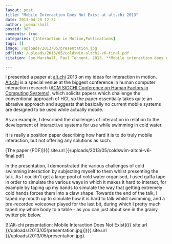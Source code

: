 ```yaml
---
layout: post
title: "Mobile Interaction Does Not Exist at alt.chi 2013"
date: 2013-04-29 12:32
author: joemarshall
postid: 985
comments: true
categories: [Interaction in Motion,Publications]
tags: []
image: /uploads/2013/05/presentation.jpg
pdflink: /uploads/2013/05/coldswim-altchi-v6-final.pdf
citation: Joe Marshall, Paul Tennent, 2013. **Mobile interaction does not exist**. *CHI '13 Extended Abstracts on Human Factors in Computing Systems*, ACM, New York, NY, USA.

---
```

I presented a paper at [alt.chi](http://altchi.org/‎) 2013 on my ideas for interaction in motion. [Alt.chi](http://altchi.org/‎) is a special venue at the biggest conference in human computer interaction research ([ACM SIGCHI Conference on Human Factors in Computing Systems](http://chi2013.acm.org/)), which solicits papers which challenge the conventional approach of HCI, so the paper essentially takes quite an abrasive approach and suggests that basically no current mobile systems are designed to be used while actually mobile.

As an example, I described the challenges of interaction in relation to the development of interacti.ve systems for use while swimming in cold water.

It is really a position paper describing how hard it is to do truly mobile interaction, but not offering any solutions as such.

[The paper (PDF)]({{ site.url }}/uploads/2013/05/coldswim-altchi-v6-final.pdf)

In the presentation, I demonstrated the various challenges of cold swimming interaction by subjecting myself to them whilst presenting the talk. As I couldn't get a large pool of cold water organised, I used gaffa tape in order to simulate the various ways in which it makes it hard to interact, for example by taping up my hands to simulate the way that getting extremely cold hands forces them into a claw shape. Towards the end of the talk, I taped my mouth up to simulate how it is hard to talk whilst swimming, and a pre-recorded voiceover played for the last bit, during which I pretty much taped my whole body to a table - as you can just about see in the grainy twitter pic below.

[![Alt-chi presentation: Mobile Interaction Does Not Exist]({{ site.url }}/uploads/2013/05/presentation.jpg)]({{ site.url }}/uploads/2013/05/presentation.jpg).

 

